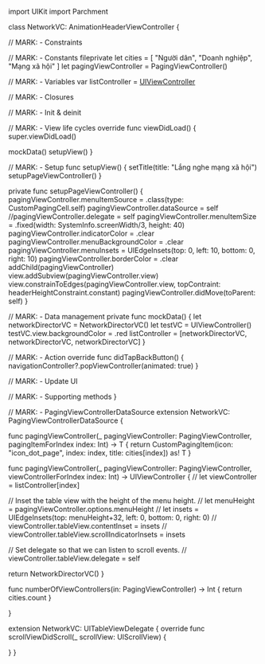 import UIKit
import Parchment

class NetworkVC: AnimationHeaderViewController {

// MARK: - Constraints

// MARK: - Constants
fileprivate let cities = [
"Người dân",
"Doanh nghiệp",
"Mạng xã hội"
]
let pagingViewController = PagingViewController<CustomPagingItem>()

// MARK: - Variables
var listController = [UIViewController]()

// MARK: - Closures

// MARK: - Init & deinit

// MARK: - View life cycles
override func viewDidLoad() {
super.viewDidLoad()

mockData()
setupView()
}

// MARK: - Setup
func setupView() {
setTitle(title: "Lắng nghe mạng xã hội")
setupPageViewController()
}

private func setupPageViewController() {
pagingViewController.menuItemSource = .class(type: CustomPagingCell.self)
pagingViewController.dataSource = self
//pagingViewController.delegate = self
pagingViewController.menuItemSize = .fixed(width: SystemInfo.screenWidth/3, height: 40)
pagingViewController.indicatorColor = .clear
pagingViewController.menuBackgroundColor = .clear
pagingViewController.menuInsets = UIEdgeInsets(top: 0, left: 10, bottom: 0, right: 10)
pagingViewController.borderColor = .clear
addChild(pagingViewController)
view.addSubview(pagingViewController.view)
view.constrainToEdges(pagingViewController.view, topContraint: headerHeightConstraint.constant)
pagingViewController.didMove(toParent: self)
}

// MARK: - Data management
private func mockData() {
let networkDirectorVC = NetworkDirectorVC()
let testVC = UIViewController()
testVC.view.backgroundColor = .red
listController = [networkDirectorVC, networkDirectorVC, networkDirectorVC]
}

// MARK: - Action
override func didTapBackButton() {
navigationController?.popViewController(animated: true)
}

// MARK: - Update UI

// MARK: - Supporting methods
}

// MARK: - PagingViewControllerDataSource
extension NetworkVC: PagingViewControllerDataSource {

func pagingViewController<T>(_ pagingViewController: PagingViewController<T>, pagingItemForIndex index: Int) -> T {
return CustomPagingItem(icon: "icon_dot_page", index: index, title: cities[index]) as! T
}

func pagingViewController<T>(_ pagingViewController: PagingViewController<T>, viewControllerForIndex index: Int) -> UIViewController {
//        let viewController = listController[index]

// Inset the table view with the height of the menu height.
//        let menuHeight = pagingViewController.options.menuHeight
//        let insets = UIEdgeInsets(top: menuHeight+32, left: 0, bottom: 0, right: 0)
//        viewController.tableView.contentInset = insets
//        viewController.tableView.scrollIndicatorInsets = insets

// Set delegate so that we can listen to scroll events.
//        viewController.tableView.delegate = self

return NetworkDirectorVC()
}

func numberOfViewControllers<T>(in: PagingViewController<T>) -> Int {
return cities.count
}

}

extension NetworkVC: UITableViewDelegate {
override func scrollViewDidScroll(_ scrollView: UIScrollView) {

}
}
